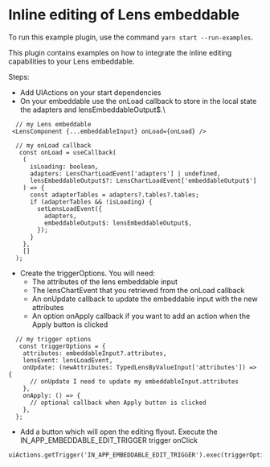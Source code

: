 # Inline editing of Lens embeddable

To run this example plugin, use the command `yarn start --run-examples`.

This plugin contains examples on how to integrate the inline editing capabilities to your Lens embeddable.

Steps:
  * Add UIActions on your start dependencies
  * On your embeddable use the onLoad callback to store in the local state the adapters and lensEmbeddableOutput$.\

```tsx
  // my Lens embeddable
 <LensComponent {...embeddableInput} onLoad={onLoad} />
```

```tsx
  // my onLoad callback
   const onLoad = useCallback(
    (
      isLoading: boolean,
      adapters: LensChartLoadEvent['adapters'] | undefined,
      lensEmbeddableOutput$?: LensChartLoadEvent['embeddableOutput$']
    ) => {
      const adapterTables = adapters?.tables?.tables;
      if (adapterTables && !isLoading) {
        setLensLoadEvent({
          adapters,
          embeddableOutput$: lensEmbeddableOutput$,
        });
      }
    },
    []
  );
```
  * Create the triggerOptions. You will need: 
    - The attributes of the lens embeddable input
    - The lensChartEvent that you retrieved from the onLoad callback
    - An onUpdate callback to update the embeddable input with the new attributes
    - An option onApply callback if you want to add an action when the Apply button is clicked

```tsx
  // my trigger options
   const triggerOptions = {
    attributes: embeddableInput?.attributes,
    lensEvent: lensLoadEvent,
    onUpdate: (newAttributes: TypedLensByValueInput['attributes']) => {
      // onUpdate I need to update my embeddableInput.attributes
    },
    onApply: () => {
      // optional callback when Apply button is clicked
    },
  };
```

* Add a button which will open the editing flyout. Execute the IN_APP_EMBEDDABLE_EDIT_TRIGGER trigger onClick
```tsx
uiActions.getTrigger('IN_APP_EMBEDDABLE_EDIT_TRIGGER').exec(triggerOptions);
```